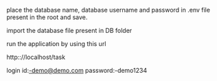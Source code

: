 

place the database name, database username and password in .env file present in the root and save.

import the database file present in DB folder

run the application by using this url

http:://localhost/task

login id:-demo@demo.com
password:-demo1234



